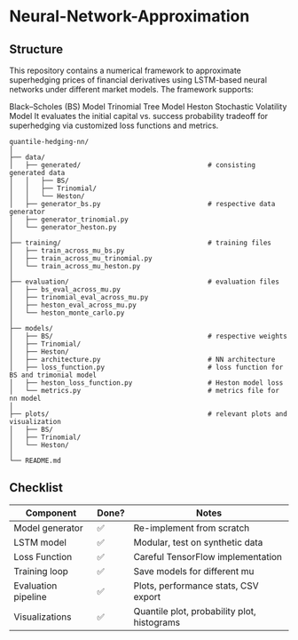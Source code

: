 # Neural-Network-Approximation

## Structure
This repository contains a numerical framework to approximate superhedging prices of financial derivatives using LSTM-based neural networks under different market models. The framework supports:

Black–Scholes (BS) Model
Trinomial Tree Model
Heston Stochastic Volatility Model
It evaluates the initial capital vs. success probability tradeoff for superhedging via customized loss functions and metrics.

```
quantile-hedging-nn/
│
├── data/
│   ├── generated/                                # consisting generated data
│   │   ├── BS/
│   │   ├── Trinomial/                          
│   │   └── Heston/                             
│   ├── generator_bs.py                           # respective data generator         
│   ├── generator_trinomial.py
│   └── generator_heston.py
│
├── training/                                     # training files
│   ├── train_across_mu_bs.py
│   ├── train_across_mu_trinomial.py
│   └── train_across_mu_heston.py
│
├── evaluation/                                   # evaluation files
│   ├── bs_eval_across_mu.py
│   ├── trinomial_eval_across_mu.py
│   ├── heston_eval_across_mu.py
│   └── heston_monte_carlo.py
│
├── models/                                        
│   ├── BS/                                       # respective weights
│   ├── Trinomial/
│   ├── Heston/
│   ├── architecture.py                           # NN architecture
│   ├── loss_function.py                          # loss function for BS and trimonial model
│   ├── heston_loss_function.py                   # Heston model loss
│   └── metrics.py                                # metrics file for nn model
│
├── plots/                                        # relevant plots and visualization
│   ├── BS/
│   ├── Trinomial/
│   └── Heston/
│
└── README.md

```

## Checklist
| Component              | Done? | Notes                                               |
| ---------------------- | ----- | --------------------------------------------------- |
| Model generator        | ✅     | Re-implement from scratch                           |
| LSTM model             | ✅     | Modular, test on synthetic data                     |
| Loss Function          | ✅     | Careful TensorFlow implementation                   |
| Training loop          | ✅     | Save models for different mu                        |
| Evaluation pipeline    | ✅     | Plots, performance stats, CSV export                |
| Visualizations         | ✅     | Quantile plot, probability plot, histograms         |

